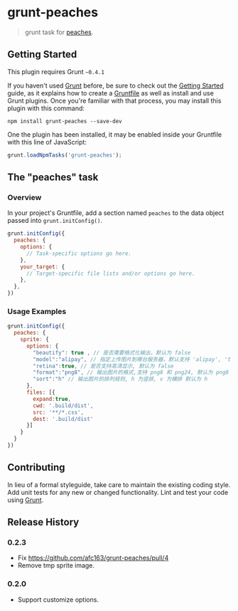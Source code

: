 # grunt-peaches

> grunt task for [peaches](http://peaches.io).

## Getting Started
This plugin requires Grunt `~0.4.1`

If you haven't used [Grunt](http://gruntjs.com/) before, be sure to check out the [Getting Started](http://gruntjs.com/getting-started) guide, as it explains how to create a [Gruntfile](http://gruntjs.com/sample-gruntfile) as well as install and use Grunt plugins. Once you're familiar with that process, you may install this plugin with this command:

```shell
npm install grunt-peaches --save-dev
```

One the plugin has been installed, it may be enabled inside your Gruntfile with this line of JavaScript:

```js
grunt.loadNpmTasks('grunt-peaches');
```

## The "peaches" task

### Overview
In your project's Gruntfile, add a section named `peaches` to the data object passed into `grunt.initConfig()`.

```js
grunt.initConfig({
  peaches: {
    options: {
      // Task-specific options go here.
    },
    your_target: {
      // Target-specific file lists and/or options go here.
    },
  },
})
```

### Usage Examples

```js
grunt.initConfig({
  peaches: {
    sprite: {
      options: {
        "beautify": true , // 是否需要格式化输出，默认为 false
        "model":"alipay", // 指定上传图片到哪台服务器，默认支持 'alipay', 'tfsdaily', 默认为 alipay
        "retina":true, // 是否支持高清显示, 默认为 false
        "format":"png8", // 输出图片的格式,支持 png8 和 png24, 默认为 png8
        "sort":"h" // 输出图片的排列规则, h 为竖排, v 为横排 默认为 h
      },
      files: [{
        expand:true,
        cwd: '.build/dist',
        src: '**/*.css',
        dest: '.build/dist'
      }]
    }
  }
})
```

## Contributing

In lieu of a formal styleguide, take care to maintain the existing coding style. Add unit tests for any new or changed functionality. Lint and test your code using [Grunt](http://gruntjs.com/).

## Release History

### 0.2.3

- Fix https://github.com/afc163/grunt-peaches/pull/4
- Remove tmp sprite image.

### 0.2.0

- Support customize options.
